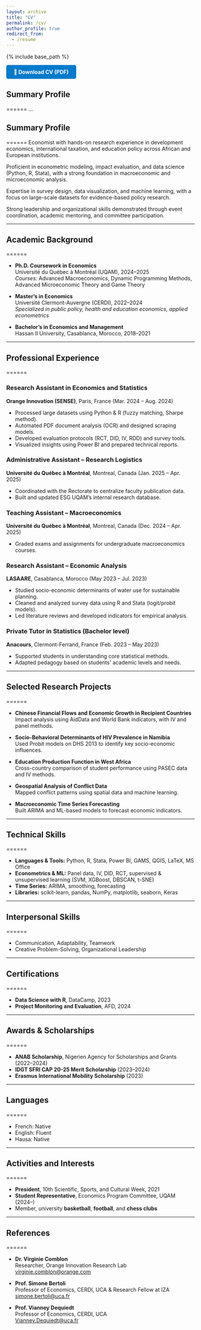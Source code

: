 ```yaml
---
layout: archive
title: "CV"
permalink: /cv/
author_profile: true
redirect_from:
  - /resume
---
```


{% include base_path %}

<a href="http://aw0007.github.io/files/CV%20AW%20EN%20candidate.pdf" download style="display: inline-block; padding: 10px 20px; background-color: #007ACC; color: white; text-decoration: none; border-radius: 5px; font-weight: bold;">
📄 Download CV (PDF)
</a>

## Summary Profile
======
...


## Summary Profile
======
Economist with hands-on research experience in development economics, international taxation, and education policy across African and European institutions.

Proficient in econometric modeling, impact evaluation, and data science (Python, R, Stata), with a strong foundation in macroeconomic and microeconomic analysis.

Expertise in survey design, data visualization, and machine learning, with a focus on large-scale datasets for evidence-based policy research.

Strong leadership and organizational skills demonstrated through event coordination, academic mentoring, and committee participation.

---

## Academic Background
======
* **Ph.D. Coursework in Economics**  
  Université du Québec à Montréal (UQAM), 2024–2025  
  *Courses:* Advanced Macroeconomics, Dynamic Programming Methods, Advanced Microeconomic Theory and Game Theory

* **Master’s in Economics**  
  Université Clermont-Auvergne (CERDI), 2022–2024  
  *Specialized in public policy, health and education economics, applied econometrics*

* **Bachelor’s in Economics and Management**  
  Hassan II University, Casablanca, Morocco, 2018–2021  

---

## Professional Experience
======
### **Research Assistant in Economics and Statistics**  
**Orange Innovation (SENSE)**, Paris, France (Mar. 2024 – Aug. 2024)  
- Processed large datasets using Python & R (fuzzy matching, Sharpe method).  
- Automated PDF document analysis (OCR) and designed scraping models.  
- Developed evaluation protocols (RCT, DID, IV, RDD) and survey tools.  
- Visualized insights using Power BI and prepared technical reports.

### **Administrative Assistant – Research Logistics**  
**Université du Québec à Montréal**, Montreal, Canada (Jan. 2025 – Apr. 2025)  
- Coordinated with the Rectorate to centralize faculty publication data.  
- Built and updated ESG UQAM’s internal research database.

### **Teaching Assistant – Macroeconomics**  
**Université du Québec à Montréal**, Montreal, Canada (Dec. 2024 – Apr. 2025)  
- Graded exams and assignments for undergraduate macroeconomics courses.

### **Research Assistant – Economic Analysis**  
**LASAARE**, Casablanca, Morocco (May 2023 – Jul. 2023)  
- Studied socio-economic determinants of water use for sustainable planning.  
- Cleaned and analyzed survey data using R and Stata (logit/probit models).  
- Led literature reviews and developed indicators for empirical analysis.

### **Private Tutor in Statistics (Bachelor level)**  
**Anacours**, Clermont-Ferrand, France (Feb. 2023 – May 2023)  
- Supported students in understanding core statistical methods.  
- Adapted pedagogy based on students' academic levels and needs.

---

## Selected Research Projects
======
* **Chinese Financial Flows and Economic Growth in Recipient Countries**  
  Impact analysis using AidData and World Bank indicators, with IV and panel methods.

* **Socio-Behavioral Determinants of HIV Prevalence in Namibia**  
  Used Probit models on DHS 2013 to identify key socio-economic influences.

* **Education Production Function in West Africa**  
  Cross-country comparison of student performance using PASEC data and IV methods.

* **Geospatial Analysis of Conflict Data**  
  Mapped conflict patterns using spatial data and machine learning.

* **Macroeconomic Time Series Forecasting**  
  Built ARIMA and ML-based models to forecast economic indicators.

---

## Technical Skills
======
* **Languages & Tools:** Python, R, Stata, Power BI, GAMS, QGIS, LaTeX, MS Office  
* **Econometrics & ML:** Panel data, IV, DID, RCT, supervised & unsupervised learning (SVM, XGBoost, DBSCAN, t-SNE)  
* **Time Series:** ARIMA, smoothing, forecasting  
* **Libraries:** scikit-learn, pandas, NumPy, matplotlib, seaborn, Keras  

---

## Interpersonal Skills
======
* Communication, Adaptability, Teamwork  
* Creative Problem-Solving, Organizational Leadership  

---

## Certifications
======
* **Data Science with R**, DataCamp, 2023  
* **Project Monitoring and Evaluation**, AFD, 2024  

---

## Awards & Scholarships
======
* **ANAB Scholarship**, Nigerien Agency for Scholarships and Grants (2022–2024)  
* **IDGT SFRI CAP 20-25 Merit Scholarship** (2023–2024)  
* **Erasmus International Mobility Scholarship** (2023)  

---

## Languages
======
* French: Native  
* English: Fluent  
* Hausa: Native  

---

## Activities and Interests
======
* **President**, 10th Scientific, Sports, and Cultural Week, 2021  
* **Student Representative**, Economics Program Committee, UQAM (2024–)  
* Member, university **basketball**, **football**, and **chess clubs**  

---

## References
======
* **Dr. Virginie Comblon**  
  Researcher, Orange Innovation Research Lab  
  virginie.comblon@orange.com  

* **Prof. Simone Bertoli**  
  Professor of Economics, CERDI, UCA & Research Fellow at IZA  
  simone.bertoli@uca.fr  

* **Prof. Vianney Dequiedt**  
  Professor of Economics, CERDI, UCA  
  Vianney.Dequiedt@uca.fr  
